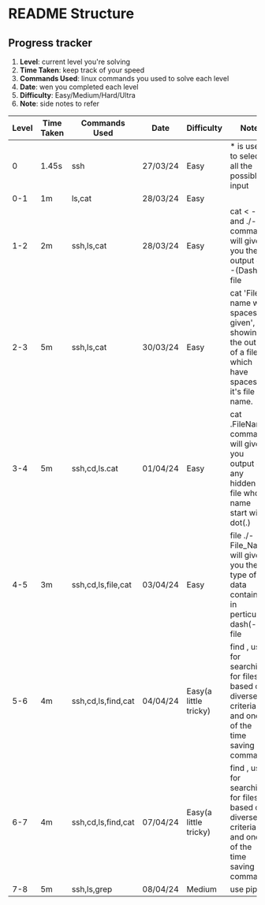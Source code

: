# README Structure
## Progress tracker
1. **Level**: current level you're solving
2. **Time Taken**: keep track of your speed
3. **Commands Used**: linux commands you used to solve each level
4. **Date**: wen you completed each level
5. **Difficulty**: Easy/Medium/Hard/Ultra
6. **Note**: side notes to refer

| Level | Time Taken | Commands Used |   Date   | Difficulty | Note | 
| ----- | ---------- | ------------- | -------- | ---------- | ---- | 
| 0     | 1.45s      | ssh           | 27/03/24 |    Easy    | * is used to select all the possible input | 
| 0-1   | 1m         | ls,cat        | 28/03/24 |    Easy    |      |
| 1-2   | 2m         | ssh,ls,cat    | 28/03/24 |    Easy    | cat < - and ./- command will give you the output of -(Dash) file |
| 2-3   | 5m         |ssh,ls,cat     | 30/03/24 |    Easy    | cat 'File name with spaces as given', for showing the output of a file which have spaces in it's file name.|
| 3-4   | 5m         |ssh,cd,ls.cat  | 01/04/24 |    Easy    | cat .FileName command will give you output of any hidden file whose name start with dot(.) |
| 4-5  | 3m      | ssh,cd,ls,file,cat| 03/04/24 |    Easy    | file ./-File_Name will give you the type of data contained in perticular dash(-) file|
| 5-6  | 4m      | ssh,cd,ls,find,cat | 04/04/24 |   Easy(a little tricky) | find , use for searching for files based on diverse criteria and one of the time saving command |
| 6-7  | 4m      | ssh,cd,ls,find,cat | 07/04/24 |   Easy(a little tricky) | find , use for searching for files based on diverse criteria and one of the time saving command |
| 7-8  | 5m      | ssh,ls,grep     | 08/04/24    |   Medium      | use pipe(|) operator for saving time |
